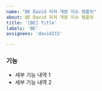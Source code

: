 ```yaml
---
name: "BE David 피쳐 개발 이슈 템플릿"
about: BE David 피쳐 개발 이슈 템플릿
title: '[BE] Title'
labels: 'BE'
assignees: 'david215'

---
```


### 기능

- 세부 기능 내역 1
- 세부 기능 내역 2
